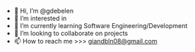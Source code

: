 - 👋 Hi, I’m @gdebelen
- 👀 I’m interested in 
- 🌱 I’m currently learning Software Engineering/Development
- 💞️ I’m looking to collaborate on projects
- 📫 How to reach me >>> giandbln08@gmail.com
<!---
gdebelen/gdebelen is a ✨ special ✨ repository because its `README.md` (this file) appears on your GitHub profile.
You can click the Preview link to take a look at your changes.
--->
